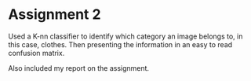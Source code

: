 # Assignment 2
Used a K-nn classifier to identify which category  an image belongs to, in this case, clothes. Then presenting the information in an easy to read confusion matrix.

Also included my report on the assignment.

